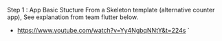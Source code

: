 Step 1 : App Basic Stucture From a Skeleton template (alternative counter app), See explanation from team flutter below.
* https://www.youtube.com/watch?v=Yy4NgbqNNtY&t=224s
`